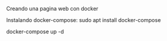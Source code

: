 Creando una pagina web con docker

Instalando docker-compose:
sudo apt install docker-compose

docker-compose up -d
